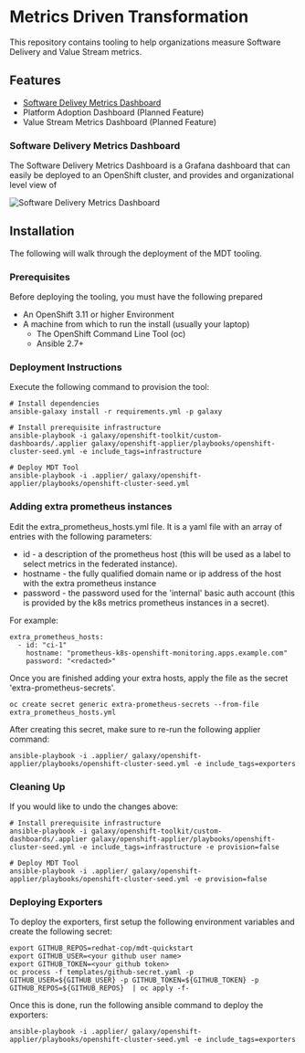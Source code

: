 # Metrics Driven Transformation

This repository contains tooling to help organizations measure Software Delivery and Value Stream metrics.

## Features

* [Software Delivey Metrics Dashboard](#software-delivery-metrics-dashboard)
* Platform Adoption Dashboard (Planned Feature)
* Value Stream Metrics Dashboard (Planned Feature)

### Software Delivery Metrics Dashboard

The Software Delivery Metrics Dashboard is a Grafana dashboard that can easily be deployed to an OpenShift cluster, and provides and organizational level view of

![Software Delivery Metrics Dashboard](media/sdm-dashboard.png)

## Installation

The following will walk through the deployment of the MDT tooling.

### Prerequisites

Before deploying the tooling, you must have the following prepared

* An OpenShift 3.11 or higher Environment
* A machine from which to run the install (usually your laptop)
  * The OpenShift Command Line Tool (oc)
  * Ansible 2.7+

### Deployment Instructions

Execute the following command to provision the tool:

```
# Install dependencies
ansible-galaxy install -r requirements.yml -p galaxy

# Install prerequisite infrastructure
ansible-playbook -i galaxy/openshift-toolkit/custom-dashboards/.applier galaxy/openshift-applier/playbooks/openshift-cluster-seed.yml -e include_tags=infrastructure

# Deploy MDT Tool
ansible-playbook -i .applier/ galaxy/openshift-applier/playbooks/openshift-cluster-seed.yml
```

### Adding extra prometheus instances

Edit the extra_prometheus_hosts.yml file.  It is a yaml file with an array of entries with the following parameters:

* id - a description of the prometheus host (this will be used as a label to select metrics in the federated instance).
* hostname - the fully qualified domain name or ip address of the host with the extra prometheus instance
* password - the password used for the 'internal' basic auth account (this is provided by the k8s metrics prometheus instances in a secret).

For example:

```
extra_prometheus_hosts:
  - id: "ci-1"
    hostname: "prometheus-k8s-openshift-monitoring.apps.example.com"
    password: "<redacted>"
```
Once you are finished adding your extra hosts, apply the file as the secret 'extra-prometheus-secrets'.

```
oc create secret generic extra-prometheus-secrets --from-file extra_prometheus_hosts.yml
```

After creating this secret, make sure to re-run the following applier command:
```
ansible-playbook -i .applier/ galaxy/openshift-applier/playbooks/openshift-cluster-seed.yml -e include_tags=exporters
```

### Cleaning Up

If you would like to undo the changes above:

```
# Install prerequisite infrastructure
ansible-playbook -i galaxy/openshift-toolkit/custom-dashboards/.applier galaxy/openshift-applier/playbooks/openshift-cluster-seed.yml -e include_tags=infrastructure -e provision=false

# Deploy MDT Tool
ansible-playbook -i .applier/ galaxy/openshift-applier/playbooks/openshift-cluster-seed.yml -e provision=false
```


### Deploying Exporters

To deploy the exporters, first setup the following environment variables and create the following secret:

```
export GITHUB_REPOS=redhat-cop/mdt-quickstart
export GITHUB_USER=<your github user name>
export GITHUB_TOKEN=<your github token>
oc process -f templates/github-secret.yaml -p GITHUB_USER=${GITHUB_USER} -p GITHUB_TOKEN=${GITHUB_TOKEN} -p GITHUB_REPOS=${GITHUB_REPOS}  | oc apply -f-
```


Once this is done, run the following ansible command to deploy the exporters:

```
ansible-playbook -i .applier/ galaxy/openshift-applier/playbooks/openshift-cluster-seed.yml -e include_tags=exporters
```

